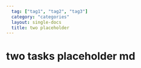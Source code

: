 ```yaml
---
  tag: ["tag1", "tag2", "tag3"]
  category: "categories"
  layout: single-docs
  title: two placeholder
---
```


# two tasks placeholder md
